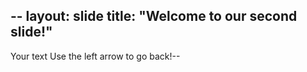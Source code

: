 --
layout: slide
title: "Welcome to our second slide!"
---
Your text
Use the left arrow to go back!--
